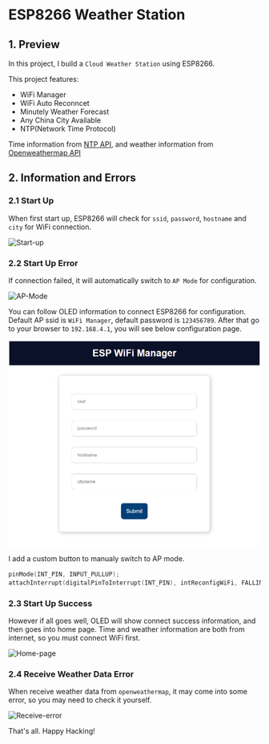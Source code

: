 # ESP8266 Weather Station

## 1. Preview

In this project, I build a `Cloud Weather Station` using ESP8266.

This project features:

- WiFi Manager
- WiFi Auto Reconncet
- Minutely Weather Forecast
- Any China City Available
- NTP(Network Time Protocol)

Time information from [NTP API](http://www.ntp.org/), and weather information from [Openweathermap API](https://openweathermap.org/)

## 2. Information and Errors

### 2.1 Start Up

When first start up, ESP8266 will check for `ssid`, `password`,  `hostname` and `city` for WiFi connection.

![Start-up](images/connect-error.png)

### 2.2 Start Up Error

If connection failed, it will automatically switch to `AP Mode` for configuration.

![AP-Mode](images/AP.png)

You can follow OLED information to connect ESP8266 for configuration. Default AP ssid is `WiFi Manager`, default password is `123456789`. After that go to your browser to `192.168.4.1`, you will see below configuration page.

![WiFi-Manage](images/WiFi-Manage.png)

I add a custom button to manualy switch to AP mode.

```cpp
pinMode(INT_PIN, INPUT_PULLUP);
attachInterrupt(digitalPinToInterrupt(INT_PIN), intReconfigWiFi, FALLING);
```

### 2.3 Start Up Success

However if all goes well, OLED will show connect success information, and then goes into home page. Time and weather information are both from internet, so you must connect WiFi first.

![Home-page](images/Home.png)

### 2.4 Receive Weather Data Error

When receive weather data from `openweathermap`, it may come into some error, so you may need to check it yourself.

![Receive-error](images/receive-error.png)

That's all. Happy Hacking!